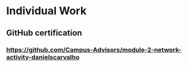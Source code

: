 # Individual Work

## GitHub certification

### https://github.com/Campus-Advisors/module-2-network-activity-danielscarvalho
 

